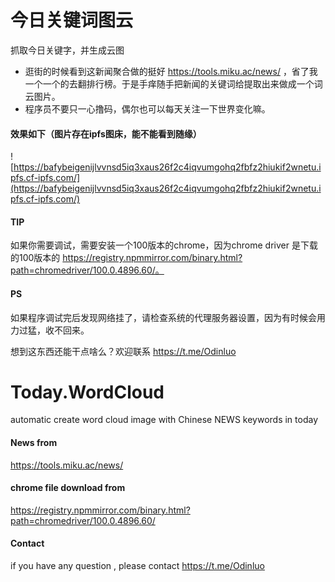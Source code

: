 # 今日关键词图云
抓取今日关键字，并生成云图

- 逛街的时候看到这新闻聚合做的挺好 https://tools.miku.ac/news/ ，省了我一个一个的去翻排行榜。于是手痒随手把新闻的关键词给提取出来做成一个词云图片。
- 程序员不要只一心撸码，偶尔也可以每天关注一下世界变化嘛。

#### 效果如下（图片存在ipfs图床，能不能看到随缘）
![https://bafybeigenijlvvnsd5iq3xaus26f2c4iqvumgohq2fbfz2hiukif2wnetu.ipfs.cf-ipfs.com/](https://bafybeigenijlvvnsd5iq3xaus26f2c4iqvumgohq2fbfz2hiukif2wnetu.ipfs.cf-ipfs.com/)

#### TIP
如果你需要调试，需要安装一个100版本的chrome，因为chrome driver 是下载的100版本的 https://registry.npmmirror.com/binary.html?path=chromedriver/100.0.4896.60/。

#### PS

如果程序调试完后发现网络挂了，请检查系统的代理服务器设置，因为有时候会用力过猛，收不回来。

想到这东西还能干点啥么？欢迎联系 https://t.me/Odinluo

# Today.WordCloud
automatic create word cloud image with Chinese NEWS keywords in today 

#### News from 
https://tools.miku.ac/news/

#### chrome file download from
https://registry.npmmirror.com/binary.html?path=chromedriver/100.0.4896.60/

#### Contact

if you have any question , please contact https://t.me/Odinluo
